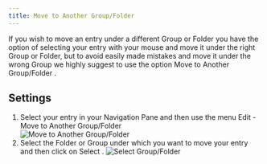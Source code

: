 ```yaml
---
title: Move to Another Group/Folder
---
```

If you wish to move an entry under a different Group or Folder you have the option of selecting your entry with your mouse and move it under the right Group or Folder, but to avoid easily made mistakes and move it under the wrong Group we highly suggest to use the option Move to Another Group/Folder . 

## Settings 

1. Select your entry in your Navigation Pane and then use the menu Edit - Move to Another Group/Folder  
![Move to Another Group/Folder](https://webdevolutions.azureedge.net/docs/en/rdm/mac/clip10371.png) 
1. Select the Folder or Group under which you want to move your entry and then click on Select . 
![Select Group/Folder](https://webdevolutions.azureedge.net/docs/en/rdm/mac/clip10105.png) 
